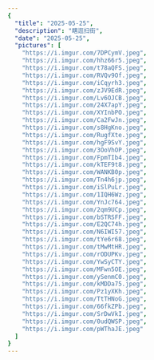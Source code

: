 ```yaml
---
{
  "title": "2025-05-25",
  "description": "瞎逛扫街",
  "date": "2025-05-25",
  "pictures": [
    "https://i.imgur.com/7DPCymV.jpeg",
    "https://i.imgur.com/hhz66r5.jpeg",
    "https://i.imgur.com/t78aQFS.jpeg",
    "https://i.imgur.com/RVQv9Of.jpeg",
    "https://i.imgur.com/iCqyrh3.jpeg",
    "https://i.imgur.com/zJV9EdR.jpeg",
    "https://i.imgur.com/Lv6OJCB.jpeg",
    "https://i.imgur.com/24X7apY.jpeg",
    "https://i.imgur.com/XYInbPO.jpeg",
    "https://i.imgur.com/Ca2FwJn.jpeg",
    "https://i.imgur.com/s8HgKno.jpeg",
    "https://i.imgur.com/RugfXte.jpeg",
    "https://i.imgur.com/hgF9SvY.jpeg",
    "https://i.imgur.com/3OoVhOP.jpeg",
    "https://i.imgur.com/FpmTIb4.jpeg",
    "https://i.imgur.com/kTEF9t8.jpeg",
    "https://i.imgur.com/WANKB0p.jpeg",
    "https://i.imgur.com/Tn4h6jp.jpeg",
    "https://i.imgur.com/iSlPuLr.jpeg",
    "https://i.imgur.com/1IQH6Wz.jpeg",
    "https://i.imgur.com/YnJc764.jpeg",
    "https://i.imgur.com/2qm9UCp.jpeg",
    "https://i.imgur.com/bSTRSFF.jpeg",
    "https://i.imgur.com/E2QC74h.jpeg",
    "https://i.imgur.com/N6IWI57.jpeg",
    "https://i.imgur.com/tYe6r68.jpeg",
    "https://i.imgur.com/tMwMtHR.jpeg",
    "https://i.imgur.com/rODUPKv.jpeg",
    "https://i.imgur.com/YwSyCTY.jpeg",
    "https://i.imgur.com/MFwn5OE.jpeg",
    "https://i.imgur.com/ySenmC0.jpeg",
    "https://i.imgur.com/kMDDa75.jpeg",
    "https://i.imgur.com/Pz1yXKh.jpeg",
    "https://i.imgur.com/TtTHNoG.jpeg",
    "https://i.imgur.com/66fkZPb.jpeg",
    "https://i.imgur.com/SrDwVkI.jpeg",
    "https://i.imgur.com/0udQWSP.jpeg",
    "https://i.imgur.com/pWThaJE.jpeg"
  ]
}
---
```

